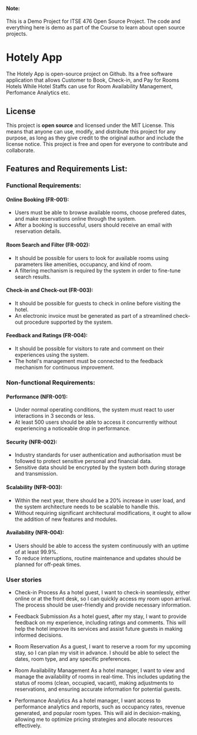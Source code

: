 #### Note: 
This is a Demo Project for ITSE 476 Open Source Project. The code and everything here is demo as part of the Course to learn about open source projects.  

# Hotely App
The Hotely App is open-source project on Github. Its a free software application that allows Customer to Book, Check-in, and Pay for Rooms Hotels While Hotel Staffs can use for Room Availability Management, Perfomance Analytics etc. 

## License
This project is **open source** and licensed under the MIT License. This means that anyone can use, modify, and distribute this project for any purpose, as long as they give credit to the original author and include the license notice. This project is free and open for everyone to contribute and collaborate.

## Features and Requirements List:
### Functional Requirements:
#### Online Booking (FR-001):
- Users must be able to browse available rooms, choose prefered dates, and make reservations online through the system.
- After a booking is successful, users should receive an email with reservation details.

#### Room Search and Filter (FR-002):
- It should be possible for users to look for available rooms using parameters like amenities, occupancy, and kind of room.
- A filtering mechanism is required by the system in order to fine-tune search results.

#### Check-in and Check-out (FR-003):
- It should be possible for guests to check in online before visiting the hotel.
- An electronic invoice must be generated as part of a streamlined check-out procedure supported by the system.

#### Feedback and Ratings (FR-004):
- It should be possible for visitors to rate and comment on their experiences using the system.
- The hotel's management must be connected to the feedback mechanism for continuous improvement.


### Non-functional Requirements:

#### Performance (NFR-001):
- Under normal operating conditions, the system must react to user interactions in 3 seconds or less.
- At least 500 users should be able to access it concurrently without experiencing a noticeable drop in performance.

#### Security (NFR-002):
- Industry standards for user authentication and authorisation must be followed to protect sensitive personal and financial data.
- Sensitive data should be encrypted by the system both during storage and transmission.

#### Scalability (NFR-003):
- Within the next year, there should be a 20% increase in user load, and the system architecture needs to be scalable to handle this.
- Without requiring significant architectural modifications, it ought to allow the addition of new features and modules.

#### Availability (NFR-004):
- Users should be able to access the system continuously with an uptime of at least 99.9%.
- To reduce interruptions, routine maintenance and updates should be planned for off-peak times.


### User stories

- Check-in Process
As a hotel guest, I want to check-in seamlessly, either online or at the front desk, so I can quickly access my room upon arrival. The process should be user-friendly and provide necessary information.

- Feedback Submission
As a hotel guest, after my stay, I want to provide feedback on my experience, including ratings and comments. This will help the hotel improve its services and assist future guests in making informed decisions.

- Room Reservation
As a guest, I want to reserve a room for my upcoming stay, so I can plan my visit in advance. I should be able to select the dates, room type, and any specific preferences.

- Room Availability Management
As a hotel manager, I want to view and manage the availability of rooms in real-time. This includes updating the status of rooms (clean, occupied, vacant), making adjustments to reservations, and ensuring accurate information for potential guests.

- Performance Analytics
As a hotel manager, I want access to performance analytics and reports, such as occupancy rates, revenue generated, and popular room types. This will aid in decision-making, allowing me to optimize pricing strategies and allocate resources effectively.
